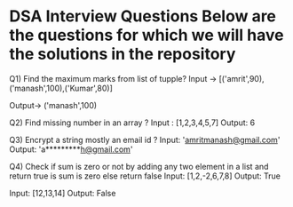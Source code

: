 DSA Interview Questions Below are the questions for which we will have the solutions in the repository
=======================================================================================================
Q1) Find the maximum marks from list of tupple?
Input -> [('amrit',90),('manash',100),('Kumar',80)]

Output-> ('manash',100)

Q2) Find missing number in an array ?
Input : [1,2,3,4,5,7]
Output: 6


Q3) Encrypt a string mostly an email id ?
Input: 'amritmanash@gmail.com'
Output: 'a*********h@gmail.com'


Q4) Check if sum is zero or not by adding any two element in a list and return true is sum is zero else return false
Input: [1,2,-2,6,7,8]
Output: True

Input: [12,13,14]
Output: False
